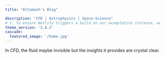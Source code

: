 ```yaml
---
title: "Altamash's Blog"

description: "CFD | Astrophysics | Space-Science"
# 1. To ensure Netlify triggers a build on our exampleSite instance, we need to change a file in the exampleSite directory.
theme_version: '2.8.2'
cascade:
  featured_image: '/home.jpg'
---
```

<!-- Welcome to my blog with some of my work in progress. I've been working on this book idea. You can read some of the chapters below. -->

In CFD, the fluid maybe invisible but the insights it provides are crystal clear.
